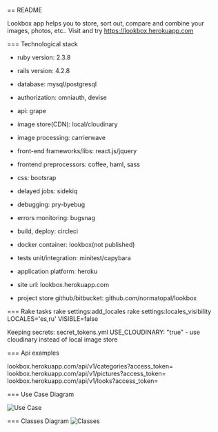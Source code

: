 == README

Lookbox app helps you to store, sort out, compare and combine your images, photos, etc..
Visit and try https://lookbox.herokuapp.com

=== Technological stack

* ruby version: 2.3.8
* rails version: 4.2.8

* database: mysql/postgresql
* authorization: omniauth, devise
* api: grape

* image store(CDN): local/cloudinary
* image processing: carrierwave

* front-end frameworks/libs: react.js/jquery
* frontend preprocessors: coffee, haml, sass
* css: bootsrap

* delayed jobs: sidekiq
* debugging: pry-byebug
* errors monitoring: bugsnag

* build, deploy: circleci
* docker container: lookbox(not published)

* tests unit/integration: minitest/capybara

* application platform: heroku
* site url: lookbox.herokuapp.com
* project store github/bitbucket: github.com/normatopal/lookbox

=== Rake tasks
rake settings:add_locales
rake settings:locales_visibility LOCALES='es,ru' VISIBLE=false

Keeping secrets: secret_tokens.yml
USE_CLOUDINARY: "true"  - use cloudinary instead of local image store

=== Api examples

lookbox.herokuapp.com/api/v1/categories?access_token=<your access token from settings>
lookbox.herokuapp.com/api/v1/pictures?access_token=<your access token>
lookbox.herokuapp.com/api/v1/looks?access_token=<your access token>

=== Use Case Diagram

![Use Case](images/diagram_diagram.jpg)

=== Classes Diagram
![Classes](images/classes_diagram.jpg)


